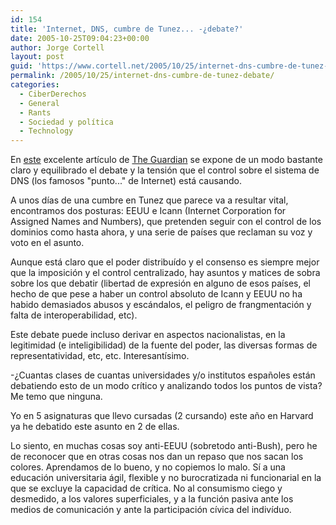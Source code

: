```yaml
---
id: 154
title: 'Internet, DNS, cumbre de Tunez... -¿debate?'
date: 2005-10-25T09:04:23+00:00
author: Jorge Cortell
layout: post
guid: 'https://www.cortell.net/2005/10/25/internet-dns-cumbre-de-tunez-%c2%bfdebate/'
permalink: /2005/10/25/internet-dns-cumbre-de-tunez-debate/
categories:
  - CiberDerechos
  - General
  - Rants
  - Sociedad y polí­tica
  - Technology
---
```

En [este](https://technology.guardian.co.uk/news/story/0,16559,1589967,00.html) excelente artí­culo de [The Guardian](https://www.guardian.co.uk) se expone de un modo bastante claro y equilibrado el debate y la tensión que el control sobre el sistema de DNS (los famosos "punto..." de Internet) está causando.

A unos dí­as de una cumbre en Tunez que parece va a resultar vital, encontramos dos posturas: EEUU e Icann (Internet Corporation for Assigned Names and Numbers), que pretenden seguir con el control de los dominios como hasta ahora, y una serie de paí­ses que reclaman su voz y voto en el asunto.

Aunque está claro que el poder distribuí­do y el consenso es siempre mejor que la imposición y el control centralizado, hay asuntos y matices de sobra sobre los que debatir (libertad de expresión en alguno de esos paí­ses, el hecho de que pese a haber un control absoluto de Icann y EEUU no ha habido demasiados abusos y escándalos, el peligro de frangmentación y falta de interoperabilidad, etc).

Este debate puede incluso derivar en aspectos nacionalistas, en la legitimidad (e inteligibilidad) de la fuente del poder, las diversas formas de representatividad, etc, etc. Interesantí­simo.

-¿Cuantas clases de cuantas universidades y/o institutos españoles están debatiendo esto de un modo crí­tico y analizando todos los puntos de vista? Me temo que ninguna.

Yo en 5 asignaturas que llevo cursadas (2 cursando) este año en Harvard ya he debatido este asunto en 2 de ellas.

Lo siento, en muchas cosas soy anti-EEUU (sobretodo anti-Bush), pero he de reconocer que en otras cosas nos dan un repaso que nos sacan los colores. Aprendamos de lo bueno, y no copiemos lo malo. Sí­ a una educación universitaria ágil, flexible y no burocratizada ni funcionarial en la que se excluye la capacidad de crí­tica. No al consumismo ciego y desmedido, a los valores superficiales, y a la función pasiva ante los medios de comunicación y ante la participación cí­vica del indiví­duo.
